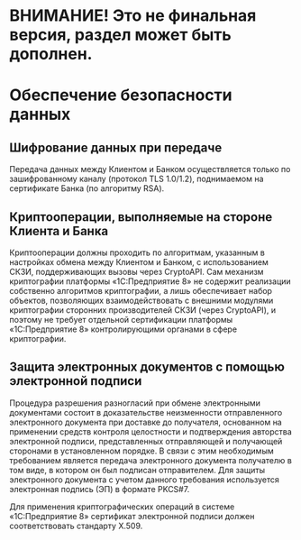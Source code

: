 # ВНИМАНИЕ! Это не финальная версия, раздел может быть дополнен.

# <a name="1"></a> Обеспечение безопасности данных

## <a name="1.1"></a> Шифрование данных при передаче
Передача данных между Клиентом и Банком осуществляется только по зашифрованному каналу (протокол TLS 1.0/1.2), поднимаемом на сертификате Банка (по алгоритму RSA).

## <a name="1.2"></a> Криптооперации, выполняемые на стороне Клиента и Банка
Криптооперации должны проходить по алгоритмам, указанным в настройках обмена между Клиентом и Банком, с использованием СКЗИ, поддерживающих вызовы через CryptoAPI. Сам механизм криптографии платформы «1С:Предприятие 8» не содержит реализации собственно алгоритмов криптографии, а лишь обеспечивает набор объектов, позволяющих взаимодействовать с внешними модулями криптографии сторонних производителей СКЗИ (через CryptoAPI), и поэтому не требует отдельной сертификации платформы «1С:Предприятие 8» контролирующими органами в сфере криптографии.

## <a name="1.3"></a> Защита электронных документов с помощью электронной подписи
Процедура разрешения разногласий при обмене электронными документами состоит в доказательстве неизменности отправленного электронного документа при доставке до получателя, основанном на применении средств контроля целостности и подтверждения авторства электронной подписи, представленных отправляющей и получающей сторонами в установленном порядке. В связи с этим необходимым требованием является передача электронного документа получателю в том виде, в котором он был подписан отправителем. Для защиты электронного документа с учетом данного требования используется электронная подпись (ЭП) в формате PKCS#7.

Для применения криптографических операций в системе «1С:Предприятие 8» сертификат электронной подписи должен соответствовать стандарту X.509.